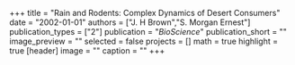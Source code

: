 +++
title = "Rain and Rodents: Complex Dynamics of Desert Consumers"
date = "2002-01-01"
authors = ["J. H Brown","S. Morgan Ernest"]
publication_types = ["2"]
publication = "_BioScience_"
publication_short = ""
image_preview = ""
selected = false
projects = []
math = true
highlight = true
[header]
image = ""
caption = ""
+++

